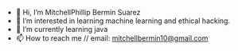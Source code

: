 - 👋 Hi, I’m MitchellPhillip Bermin Suarez
- 👀 I’m interested in learning machine learning and ethical hacking.
- 🌱 I’m currently learning java
- 📫 How to reach me // email: mitchellbermin10@gmail.com 
